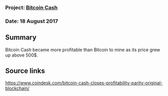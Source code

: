 ### Project: [Bitcoin Cash](../projects/bitcoin_cash.md)
### Date: 18 August 2017
## Summary
Bitcoin Cash became more profitable than Bitcoin to mine as its price grew up above 500$.
## Source links
https://www.coindesk.com/bitcoin-cash-closes-profitability-parity-original-blockchain/
